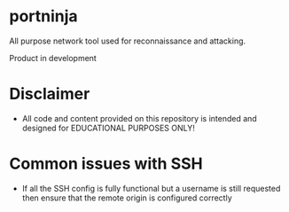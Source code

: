 # portninja
All purpose network tool used for reconnaissance and attacking. 

Product in development

# Disclaimer
- All code and content provided on this repository is intended and designed for EDUCATIONAL PURPOSES ONLY!

# Common issues with SSH

- If all the SSH config is fully functional but a username is still requested then ensure that the remote origin is configured correctly
